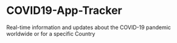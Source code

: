 # COVID19-App-Tracker
Real-time information and updates about the COVID-19 pandemic worldwide or for a specific Country
